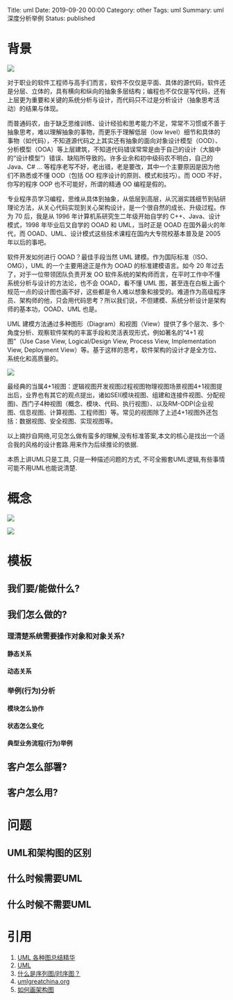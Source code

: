 Title: uml
Date: 2019-09-20 00:00
Category: other
Tags: uml
Summary: uml深度分析举例
Status: published

# 背景

![](/docs/blog/static/15692488129926.jpg)

对于职业的软件工程师与高手们而言，软件不仅仅是平面、具体的源代码，软件还是分层、立体的，具有横向和纵向的抽象多层结构；编程也不仅仅是写代码，还有上层更为重要和关键的系统分析与设计，而代码只不过是分析设计（抽象思考活动）的结果与体现。

而普通码农，由于缺乏思维训练、设计经验和思考能力不足，常常不习惯或不善于抽象思考，难以理解抽象的事物，而更乐于理解低层（low level）细节和具体的事物（如代码），不知道源代码之上其实还有抽象的面向对象设计模型（OOD）、分析模型（OOA）等上层建筑，不知道代码错误常常是由于自己的设计（大脑中的“设计模型”）错误、缺陷所导致的。许多业余和初中级码农不明白，自己的 Java、C# ... 等程序老写不好，老出错，老是要改，其中一个主要原因是因为他们不熟悉或不懂 OOD（包括 OO 程序设计的原则、模式和技巧）。而 OOD 不好，你写的程序 OOP 也不可能好，所谓的精通 OO 编程是假的。

专业程序员学习编程，思维从具体到抽象，从低层到高层，从沉溺实践细节到钻研理论方法，从关心代码实现到关心架构设计，是一个很自然的成长、升级过程。作为 70 后，我是从 1996 年计算机系研究生二年级开始自学的 C++、Java、设计模式，1998 年毕业后又自学的 OOAD 和 UML，当时正是 OOAD 在国外最火的年代，而 OOAD、UML、设计模式这些技术课程在国内大专院校基本普及是 2005 年以后的事吧。

软件开发如何进行 OOAD？最佳手段当然 UML 建模。作为国际标准（ISO、OMG），UML 的一个主要用途正是作为 OOAD 的标准建模语言。如今 20 年过去了，对于一位带领团队负责开发 OO 软件系统的架构师而言，在平时工作中不懂系统分析与设计的方法论，也不会 OOAD，看不懂 UML 图，甚至连在白板上画个规范一点的设计图也画不好，这些都是令人难以想象和接受的。难道作为高级程序员、架构师的他，只会用代码思考？所以我们说，不但建模、系统分析设计是架构师的基本功，OOAD、UML 也是。


UML 建模方法通过多种图形（Diagram）和视图（View）提供了多个层次、多个角度分析、观察软件架构的丰富手段和灵活表现形式，例如著名的“4+1 视图”（Use Case View, Logical/Design View, Process View, Implementation View, Deployment View）等。基于这样的思考，软件架构的设计才是全方位、系统化和高质量的。

![](/docs/blog/static/15692504582656.jpg)

最经典的当属4+1视图：逻辑视图开发视图过程视图物理视图场景视图4+1视图提出后，业界也有其它的观点提出，诸如SEI(模块视图、组建和连接件视图、分配视图)、西门子4种视图（概念、模块、代码、执行视图）、以及RM-ODP(企业视图、信息视图、计算视图、工程师图）等。常见的视图除了上述4+1视图外还包括：数据视图、安全视图、实现视图等。

以上摘抄自网络,可见怎么做有蛮多的理解,没有标准答案,本文的核心是找出一个适合我的风格的设计套路.用来作为后续推论的依据.

本质上讲UML只是工具, 只是一种描述问题的方式, 不可全搬套UML逻辑,有些事情可能不用UML也能说清楚. 

# 概念

![](/docs/blog/static/15689109981874.jpg)


![](/docs/blog/static/15689598261100.jpg)


# 模板

## 我们要/能做什么?

## 我们怎么做的?

### 理清楚系统需要操作对象和对象关系?

#### 静态关系

#### 动态关系

### 举例(行为)分析

#### 模块怎么协作

#### 状态怎么变化

#### 典型业务流程(行为)举例



## 客户怎么部署?

## 客户怎么用?


# 问题

## UML和架构图的区别

## 什么时候需要UML

## 什么时候不需要UML


# 引用

1. [UML 各种图总结精华](https://zhuanlan.zhihu.com/p/44518805)
2. [UML](https://baike.baidu.com/item/%E7%BB%9F%E4%B8%80%E5%BB%BA%E6%A8%A1%E8%AF%AD%E8%A8%80/3160571?fromtitle=UML&fromid=446747&fr=aladdin)
3. [什么是序列图/时序图？](https://juejin.im/post/5cfb7c086fb9a07ecd3d4e53)
4. [umlgreatchina.org](http://umlgreatchina.org/_templates/main.aspx?sname=faq&section=q1)
5. [如何画架构图](https://www.zhihu.com/question/27440059)

